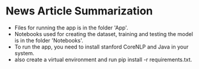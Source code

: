 # News Article Summarization

- Files for running the app is in the folder 'App'.
- Notebooks used for creating the dataset, training and testing the model is in the folder 'Notebooks'.
- To run the app, you need to install stanford CoreNLP and Java in your system.
- also create a virtual environment and run pip install -r requirements.txt.
